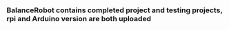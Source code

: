 ### BalanceRobot contains completed project and testing projects, rpi and Arduino version are both uploaded
